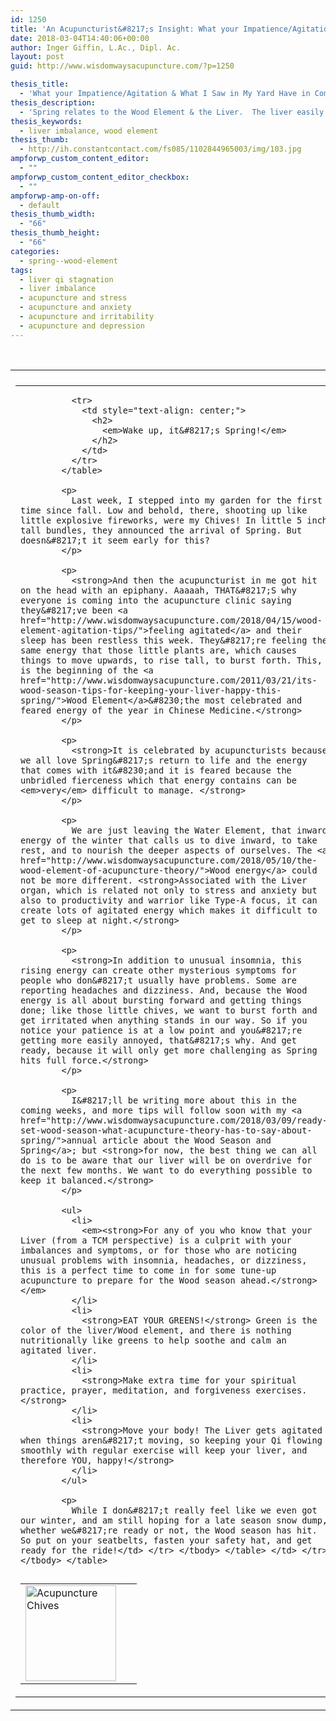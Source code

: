 ```yaml
---
id: 1250
title: 'An Acupuncturist&#8217;s Insight: What your Impatience/Agitation and What I Saw in My Garden Have in Common'
date: 2018-03-04T14:40:06+00:00
author: Inger Giffin, L.Ac., Dipl. Ac.
layout: post
guid: http://www.wisdomwaysacupuncture.com/?p=1250

thesis_title:
  - 'What your Impatience/Agitation & What I Saw in My Yard Have in Common'
thesis_description:
  - 'Spring relates to the Wood Element & the Liver.  The liver easily gets imbalanced as spring hits. See what you can do to keep your liver happy!'
thesis_keywords:
  - liver imbalance, wood element
thesis_thumb:
  - http://ih.constantcontact.com/fs085/1102844965003/img/103.jpg
ampforwp_custom_content_editor:
  - ""
ampforwp_custom_content_editor_checkbox:
  - ""
ampforwp-amp-on-off:
  - default
thesis_thumb_width:
  - "66"
thesis_thumb_height:
  - "66"
categories:
  - spring--wood-element
tags:
  - liver qi stagnation
  - liver imbalance
  - acupuncture and stress
  - acupuncture and anxiety
  - acupuncture and irritability
  - acupuncture and depression
---
```

&nbsp;

<table border="0" width="100%" cellspacing="0" cellpadding="0">
  <tr>
    <td align="left" width="100%">
    </td>
  </tr>
  
  <tr>
    <td align="left" width="100%">
      <table id="content_LETTER.BLOCK35" border="0" width="614" cellspacing="0" cellpadding="10">
        <tr>
          <td align="left">
            <table width="168" align="left">
              <tr>
                <td width="170">
                  <img src="http://ih.constantcontact.com/fs085/1102844965003/img/103.jpg" alt="Acupuncture Chives" width="145" height="153" border="0" hspace="0" vspace="0" />
                </td>
              </tr>
              
              <tr>
                <td style="text-align: center;">
                  <h2>
                    <em>Wake up, it&#8217;s Spring!</em>
                  </h2>
                </td>
              </tr>
            </table>
            
            <p>
              Last week, I stepped into my garden for the first time since fall. Low and behold, there, shooting up like little explosive fireworks, were my Chives! In little 5 inch tall bundles, they announced the arrival of Spring. But doesn&#8217;t it seem early for this?
            </p>
            
            <p>
              <strong>And then the acupuncturist in me got hit on the head with an epiphany. Aaaaah, THAT&#8217;S why everyone is coming into the acupuncture clinic saying they&#8217;ve been <a href="http://www.wisdomwaysacupuncture.com/2018/04/15/wood-element-agitation-tips/">feeling agitated</a> and their sleep has been restless this week. They&#8217;re feeling the same energy that those little plants are, which causes things to move upwards, to rise tall, to burst forth. This, is the beginning of the <a href="http://www.wisdomwaysacupuncture.com/2011/03/21/its-wood-season-tips-for-keeping-your-liver-happy-this-spring/">Wood Element</a>&#8230;the most celebrated and feared energy of the year in Chinese Medicine.</strong>
            </p>
            
            <p>
              <strong>It is celebrated by acupuncturists because we all love Spring&#8217;s return to life and the energy that comes with it&#8230;and it is feared because the unbridled fierceness which that energy contains can be <em>very</em> difficult to manage. </strong>
            </p>
            
            <p>
              We are just leaving the Water Element, that inward energy of the winter that calls us to dive inward, to take rest, and to nourish the deeper aspects of ourselves. The <a href="http://www.wisdomwaysacupuncture.com/2018/05/10/the-wood-element-of-acupuncture-theory/">Wood energy</a> could not be more different. <strong>Associated with the Liver organ, which is related not only to stress and anxiety but also to productivity and warrior like Type-A focus, it can create lots of agitated energy which makes it difficult to get to sleep at night.</strong>
            </p>
            
            <p>
              <strong>In addition to unusual insomnia, this rising energy can create other mysterious symptoms for people who don&#8217;t usually have problems. Some are reporting headaches and dizziness. And, because the Wood energy is all about bursting forward and getting things done; like those little chives, we want to burst forth and get irritated when anything stands in our way. So if you notice your patience is at a low point and you&#8217;re getting more easily annoyed, that&#8217;s why. And get ready, because it will only get more challenging as Spring hits full force.</strong>
            </p>
            
            <p>
              I&#8217;ll be writing more about this in the coming weeks, and more tips will follow soon with my <a href="http://www.wisdomwaysacupuncture.com/2018/03/09/ready-set-wood-season-what-acupuncture-theory-has-to-say-about-spring/">annual article about the Wood Season and Spring</a>; but <strong>for now, the best thing we can all do is to be aware that our liver will be on overdrive for the next few months. We want to do everything possible to keep it balanced.</strong>
            </p>
            
            <ul>
              <li>
                <em><strong>For any of you who know that your Liver (from a TCM perspective) is a culprit with your imbalances and symptoms, or for those who are noticing unusual problems with insomnia, headaches, or dizziness, this is a perfect time to come in for some tune-up acupuncture to prepare for the Wood season ahead.</strong></em>
              </li>
              <li>
                <strong>EAT YOUR GREENS!</strong> Green is the color of the liver/Wood element, and there is nothing nutritionally like greens to help soothe and calm an agitated liver.
              </li>
              <li>
                <strong>Make extra time for your spiritual practice, prayer, meditation, and forgiveness exercises.</strong>
              </li>
              <li>
                <strong>Move your body! The Liver gets agitated when things aren&#8217;t moving, so keeping your Qi flowing smoothly with regular exercise will keep your liver, and therefore YOU, happy!</strong>
              </li>
            </ul>
            
            <p>
              While I don&#8217;t really feel like we even got our winter, and am still hoping for a late season snow dump, whether we&#8217;re ready or not, the Wood season has hit. So put on your seatbelts, fasten your safety hat, and get ready for the ride!</td> </tr> </tbody> </table> </td> </tr> </tbody> </table>